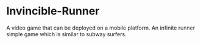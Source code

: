# Invincible-Runner
A video game that can be deployed on a mobile platform. An infinite runner simple game which is similar to subway surfers.
